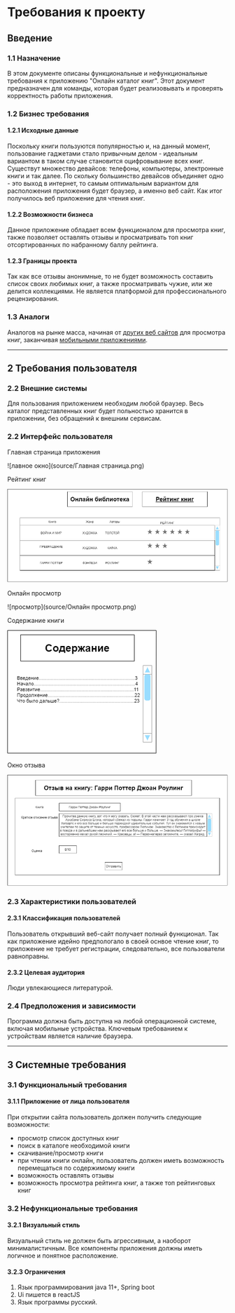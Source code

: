 # Требования к проекту

## Введение

### 1.1 Назначение

В этом документе описаны функциональные и нефункциональные требования к приложению "Онлайн каталог книг". Этот документ предназначен для команды, которая будет реализовывать и проверять корректность работы приложения.

### 1.2 Бизнес требования

#### 1.2.1 Исходные данные
Поскольку книги пользуются популярностью и, на данный момент, пользование гаджетами стало привычным делом - идеальным вариантом в таком случае становится оцифровывание всех книг. Существут множество девайсов: телефоны, компьютеры, электронные книги и так далее. По скольку большинство девайсов объединяет одно - это выход в интернет, то самым оптимальным вариантом для расположения приложения будет браузер, а именно веб сайт.  Как итог получилось веб приложение для чтения книг. 
#### 1.2.2 Возможности бизнеса

Данное приложение обладает всем функционалом для просмотра книг, также позволяет оставлять отзывы и просматривать топ книг отсортированных по набранному баллу рейтинга.
#### 1.2.3 Границы проекта

Так как все отзывы анонимные, то не будет возможность составить список своих любимых книг, а также просматривать чужие, или же делится коллекциями. Не является платформой для профессионального рецензирования.

### 1.3 Аналоги

Аналогов на рынке масса, начиная от [других веб сайтов](https://mybook.ru/) для просмотра книг, заканчивая [мобильными приложениями](https://play.google.com/store/apps/details?id=com.amazon.kindle&hl=ru&gl=US).


---

## 2 Требования пользователя

### 2.2 Внешние системы

Для пользования приложением необходим любой браузер. Весь каталог представленных книг будет польностью хранится в приложении, без обращений к внешним сервисам.

### 2.2 Интерфейс пользователя

Главная страница приложения

![лавное окно](source/Главная страница.png)

Рейтинг книг

![рейтинг](source/рейтинг.png)

Онлайн просмотр

![просмотр](source/Онлайн просмотр.png)

Содержание книги

![содержание](source/Содержание.png)

Окно отзыва

![отзыв](source/Отзыв.png)

### 2.3 Характеристики пользователей

#### 2.3.1 Классификация пользователей

Пользователь открывший веб-сайт получает полный функционал. Так как приложение идейно предпологало в своей оснвое чтение книг, то приложение не требует регистрации, следовательно, все пользователи равноправны. 

#### 2.3.2 Целевая аудитория

Люди увлекающиеся литературой.

### 2.4 Предположения и зависимости

Программа должна быть доступна на любой операционной системе, включая мобильные устройства. Ключевым требованием к устройствам является наличие браузера.

---

## 3 Системные требования

### 3.1 Функциональный требования

#### 3.1.1 Приложение от лица пользователя

При открытии сайта пользователь должен получить следующие возможности: 
* просмотр список доступных книг
* поиск в каталоге необходимой книги
* скачивание/просмотр книги
* при чтении книги онлайн, пользователь должен иметь возможность перемещаться по содержимому книги
* возможность оставлять отзывы
* возможность просмотра рейтинга книг, а также топ рейтинговых книг

### 3.2 Нефункциональные требования

#### 3.2.1 Визуальный стиль

Визуальный стиль не должен быть агрессивным, а наоборот минималистичным. Все компоненты приложения должны иметь логичное и понятное расположение.
#### 3.2.3 Ограничения

1. Язык программирования java 11+, Spring boot
2. Ui пишется в reactJS 
3. Язык программы русский.
